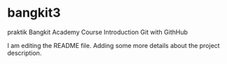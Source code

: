 # bangkit3
praktik Bangkit Academy Course Introduction Git with GithHub

I am editing the README file. Adding some more details about the project description.
